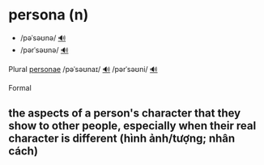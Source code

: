 # persona (n)

- /pəˈsəʊnə/ [🔊](https://www.oxfordlearnersdictionaries.com/media/english/uk_pron/p/per/perso/persona__gb_1.mp3)
- /pərˈsəʊnə/ [🔊](https://www.oxfordlearnersdictionaries.com/media/english/us_pron/p/per/perso/persona__us_1.mp3)

Plural [personae]() /pəˈsəʊnaɪ/ [🔊](https://www.oxfordlearnersdictionaries.com/media/english/uk_pron/p/per/perso/personae__gb_2.mp3) /pərˈsəʊni/ [🔊](https://www.oxfordlearnersdictionaries.com/media/english/us_pron/p/per/perso/personae__us_1_rr.mp3)

Formal

## the aspects of a person's character that they show to other people, especially when their real character is different (hình ảnh/tượng; nhân cách)